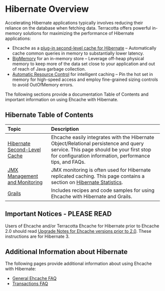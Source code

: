 ---
---

# Hibernate Overview

Accelerating Hibernate applications typically involves reducing their reliance on the database when fetching data. Terracotta offers powerful in-memory solutions for maximizing the performance of Hibernate applications:

* Ehcache as a [plug-in second-level cache for Hibernate](/documentation/2.8/integrations/hibernate.html) &ndash; Automatically cache common queries in memory to substantially lower latency.
* [BigMemory](/documentation/2.8/bigmemory/index.html) for an in-memory store &ndash; Leverage off-heap physical memory to keep more of the data set close to your application and out of reach of Java garbage collection.
* [Automatic Resource Control](/documentation/2.8/arc/index.html) for intelligent caching &ndash; Pin the hot set in memory for high-speed access and employ fine-grained sizing controls to avoid OutOfMemory errors.

The following sections provide a documentation Table of Contents and important information on using Ehcache with Hibernate.

## Hibernate Table of Contents

| Topic | Description |
|:-------|:------------|
|[Hibernate Second-Level Cache](/documentation/2.8/integrations/hibernate.html)|Ehcache easily integrates with the Hibernate Object/Relational persistence and query service. This page should be your first stop for configuration information, performance tips, and FAQs.|
|[JMX Management and Monitoring](/documentation/2.8/operations/jmx.html)|JMX monitoring is often used for Hibernate replicated caching. This page contains a section on [Hibernate Statistics](/documentation/2.8/operations/jmx.html#Hibernate-statistics).|
|[Grails](/documentation/2.8/recipes/grails.html)|Includes recipes and code samples for using Ehcache with Hibernate and Grails.|




## Important Notices - PLEASE READ

Users of Ehcache and/or Terracotta Ehcache for Hibernate prior to Ehcache 2.0 should read [Upgrade Notes for Ehcache versions prior to 2.0](http://ehcache.org/documentation/2.8/integrations/hibernate-upgrade.html). These instructions are for Hibernate 3.



## Additional Information about Hibernate
The following pages provide additional information about using Ehcache with Hibernate:

* [General Ehcache FAQ](/documentation/2.8/faq.html)
* [Transactions FAQ](/documentation/2.8/apis/transactions.html#faq)
